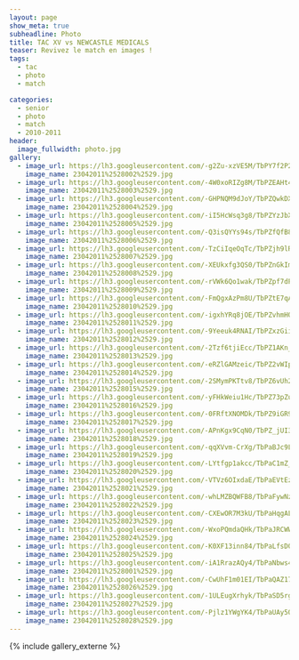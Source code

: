 ```yaml
---
layout: page
show_meta: true
subheadline: Photo
title: TAC XV vs NEWCASTLE MEDICALS
teaser: Revivez le match en images !
tags:
  - tac
  - photo
  - match

categories:
  - senior
  - photo
  - match
  - 2010-2011
header:
  image_fullwidth: photo.jpg
gallery:
  - image_url: https://lh3.googleusercontent.com/-g2Zu-xzVE5M/TbPY7f2P2xI/AAAAAAAAI8s/fazbTEIxXCMHmEkMJ_guCAKrggQrBIjOgCHM
    image_name: 23042011%2528002%2529.jpg
  - image_url: https://lh3.googleusercontent.com/-4W0xoRIZg8M/TbPZEAHt4uI/AAAAAAAAI-Q/6r4vBdVzpj4SerSwqiyhFm7ydeI2kPPXwCHM
    image_name: 23042011%2528003%2529.jpg
  - image_url: https://lh3.googleusercontent.com/-GHPNQM9dJoY/TbPZQwkDXpI/AAAAAAAAIv4/zic6W22NjHAQ-FdONGRqfsGnLRQKG7A8ACHM
    image_name: 23042011%2528004%2529.jpg
  - image_url: https://lh3.googleusercontent.com/-iI5HcWsq3g8/TbPZYzJbX_I/AAAAAAAAI4o/j_A0fId145YIxfNPGdFhMDN9ULemqLjMwCHM
    image_name: 23042011%2528005%2529.jpg
  - image_url: https://lh3.googleusercontent.com/-Q3isQYYs94s/TbPZfQfB88I/AAAAAAAAI0Y/ge1M-uZyL8Y4K4215PI5y3c59mC7iMmnACHM
    image_name: 23042011%2528006%2529.jpg
  - image_url: https://lh3.googleusercontent.com/-TzCiIqeOqTc/TbPZjh9lRWI/AAAAAAAAI8Q/fx-Vt4hrsccvRIIjHG2YgTI5VUVQmExsACHM
    image_name: 23042011%2528007%2529.jpg
  - image_url: https://lh3.googleusercontent.com/-XEUkxfg3QS0/TbPZnGkImnI/AAAAAAAAJvA/1Uv_ZTYzCaYWnCt29DLGg1IgNCrByuNAwCHM
    image_name: 23042011%2528008%2529.jpg
  - image_url: https://lh3.googleusercontent.com/-rVWk6Qo1wak/TbPZpf7dPfI/AAAAAAAAIuw/KEcfaMbb-OYh6Hev4L3CRGJL6V5-8NJwwCHM
    image_name: 23042011%2528009%2529.jpg
  - image_url: https://lh3.googleusercontent.com/-FmQgxAzPm8U/TbPZtE7qAPI/AAAAAAAAI6Q/IludlkHZWe00DafOo5-eHDQaWa9mY7sbQCHM
    image_name: 23042011%2528010%2529.jpg
  - image_url: https://lh3.googleusercontent.com/-igxhYRq8jOE/TbPZvhmHQwI/AAAAAAAAI8w/6Uu1uXuAPb8faYfDO4MH8TCoKHPVigBxACHM
    image_name: 23042011%2528011%2529.jpg
  - image_url: https://lh3.googleusercontent.com/-9Yeeuk4RNAI/TbPZxzGiidI/AAAAAAAAI04/YoTWAXKfn3wfMgrh3IXiHnoPJ2lujtQXQCHM
    image_name: 23042011%2528012%2529.jpg
  - image_url: https://lh3.googleusercontent.com/-2Tzf6tjiEcc/TbPZ1AKn_QI/AAAAAAAAI9A/A9w62qjsc5kUBT09dYMbtbXIzJaajkq6QCHM
    image_name: 23042011%2528013%2529.jpg
  - image_url: https://lh3.googleusercontent.com/-eRZlGAMzeic/TbPZ2vWIpMI/AAAAAAAAI9o/OORg6PRvgKYRyCqvm6qJ7DqRw0gDD6QSACHM
    image_name: 23042011%2528014%2529.jpg
  - image_url: https://lh3.googleusercontent.com/-2SMymPKTtv8/TbPZ6vUh2_I/AAAAAAAAI9g/ukebMt4ZK2AHiEB5wYCmKWuCSI933R16wCHM
    image_name: 23042011%2528015%2529.jpg
  - image_url: https://lh3.googleusercontent.com/-yFHkWeiu1Hc/TbPZ73pZuSI/AAAAAAAAI9M/_D86uUoHCxMVGJH-E6UrVv5u1wyZ62SYwCHM
    image_name: 23042011%2528016%2529.jpg
  - image_url: https://lh3.googleusercontent.com/-0FRftXNOMDk/TbPZ9iGR9UI/AAAAAAAAI7Y/K_77F9s4g_Y1_lO2yAgOazndsstZJQhUwCHM
    image_name: 23042011%2528017%2529.jpg
  - image_url: https://lh3.googleusercontent.com/-APnKgx9CqN0/TbPZ_jUI3LI/AAAAAAAAIz4/KT0k2eGcdfAzsDc48-Su8xyw7v0wJEMoQCHM
    image_name: 23042011%2528018%2529.jpg
  - image_url: https://lh3.googleusercontent.com/-qqXVvm-CrXg/TbPaBJc9LpI/AAAAAAAAI9U/mDP9LWKo7c0RieRiiB79ZpoDCXMacK8ZwCHM
    image_name: 23042011%2528019%2529.jpg
  - image_url: https://lh3.googleusercontent.com/-LYtfgp1akcc/TbPaC1mZ_RI/AAAAAAAAIzY/BaSAy4gVILcKB81vS3Y23T0dex-xIzGEACHM
    image_name: 23042011%2528020%2529.jpg
  - image_url: https://lh3.googleusercontent.com/-VTVz6OIxdaE/TbPaEVtEz5I/AAAAAAAAIug/WAxWfTMdMIkOm5pKiFMUxLYHcymGuKe-gCHM
    image_name: 23042011%2528021%2529.jpg
  - image_url: https://lh3.googleusercontent.com/-whLMZBQWFB8/TbPaFywNzbI/AAAAAAAAI5Y/Flu-oDXxAQs2sfCJcCsUZKRFDL8yqyr6gCHM
    image_name: 23042011%2528022%2529.jpg
  - image_url: https://lh3.googleusercontent.com/-CXEwOR7M3kU/TbPaHqgALII/AAAAAAAAI0Q/F4excD7h7C8FJYHM025USuuJ671dmDSuwCHM
    image_name: 23042011%2528023%2529.jpg
  - image_url: https://lh3.googleusercontent.com/-WxoPQmdaQHk/TbPaJRCWWPI/AAAAAAAAI3Q/t1-IaWSnjak-fqfevBu2cXup_84_JaWewCHM
    image_name: 23042011%2528024%2529.jpg
  - image_url: https://lh3.googleusercontent.com/-K0XF13inn84/TbPaLfsD0NI/AAAAAAAAI4I/esYe5SSq4xEgbI6PmbJ0ne19RYcWABxXACHM
    image_name: 23042011%2528025%2529.jpg
  - image_url: https://lh3.googleusercontent.com/-iA1RrazAQy4/TbPaNbws4mI/AAAAAAAAI8g/XBa5Aia_-Pk4pPHLfGy-XUl3Hkix79nbgCHM
    image_name: 23042011%2528001%2529.jpg
  - image_url: https://lh3.googleusercontent.com/-CwUhF1m01EI/TbPaQAZ17SI/AAAAAAAAIuI/7E6RZusrmHcnK2gCzv0CMo-ubjgj98AjgCHM
    image_name: 23042011%2528026%2529.jpg
  - image_url: https://lh3.googleusercontent.com/-1ULEugXrhyk/TbPaSD5rgXI/AAAAAAAAI0A/cJ-MTn3v1OIi2g05a9tnkYGEjLLHezy1ACHM
    image_name: 23042011%2528027%2529.jpg
  - image_url: https://lh3.googleusercontent.com/-Pjlz1YWgYK4/TbPaUAy5Q5I/AAAAAAAAI6I/e3uu4lckGeAAYGa8WQzhq8uV9PBq03HZACHM
    image_name: 23042011%2528028%2529.jpg
---
```

{% include gallery_externe %}
